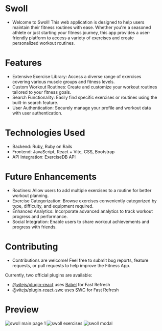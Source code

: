 # Swoll

- Welcome to Swoll! This web application is designed to help users maintain their fitness routines with ease. Whether you're a seasoned athlete or just starting your fitness journey, this app provides a user-friendly platform to access a variety of exercises and create personalized workout routines.

# Features
 - Extensive Exercise Library: Access a diverse range of exercises covering various muscle groups and fitness levels.
 - Custom Workout Routines: Create and customize your workout routines tailored to your fitness goals.
 - Search Functionality: Easily find specific exercises or routines using the built-in search feature.
 - User Authentication: Securely manage your profile and workout data with user authentication.
 
   
# Technologies Used
 - Backend: Ruby, Ruby on Rails
 - Frontend: JavaScript, React + Vite, CSS, Bootstrap
 - API Integration: ExerciseDB API

# Future Enhancements
 - Routines: Allow users to add multiple exercises to a routine for better workout planning.
 - Exercise Categorization: Browse exercises conveniently categorized by type, difficulty, and equipment required.
 - Enhanced Analytics: Incorporate advanced analytics to track workout progress and performance.
 - Social Integration: Enable users to share workout achievements and progress with friends.
   
# Contributing
- Contributions are welcome! Feel free to submit bug reports, feature requests, or pull requests to help improve the Fitness App.
  
Currently, two official plugins are available:

- [@vitejs/plugin-react](https://github.com/vitejs/vite-plugin-react/blob/main/packages/plugin-react/README.md) uses [Babel](https://babeljs.io/) for Fast Refresh
- [@vitejs/plugin-react-swc](https://github.com/vitejs/vite-plugin-react-swc) uses [SWC](https://swc.rs/) for Fast Refresh
# Preview
![swoll main page 1](https://github.com/alexisxaltamirano/fitness-app-frontend/assets/156473596/3b994c26-e476-4a65-9217-72bfadad682f)
![swoll exercises](https://github.com/alexisxaltamirano/fitness-app-frontend/assets/156473596/884c04a0-b99f-46c7-b199-17dd4c97cb7a)
![swoll modal](https://github.com/alexisxaltamirano/fitness-app-frontend/assets/156473596/bf7c0f76-f370-4fdd-8d8d-342155016301)
